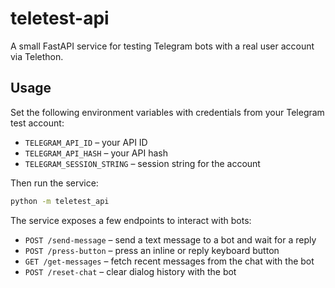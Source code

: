 # teletest-api

A small FastAPI service for testing Telegram bots with a real user account via Telethon.

## Usage

Set the following environment variables with credentials from your Telegram test account:

- `TELEGRAM_API_ID` – your API ID
- `TELEGRAM_API_HASH` – your API hash
- `TELEGRAM_SESSION_STRING` – session string for the account

Then run the service:

```bash
python -m teletest_api
```

The service exposes a few endpoints to interact with bots:

- `POST /send-message` – send a text message to a bot and wait for a reply
- `POST /press-button` – press an inline or reply keyboard button
- `GET /get-messages` – fetch recent messages from the chat with the bot
- `POST /reset-chat` – clear dialog history with the bot
